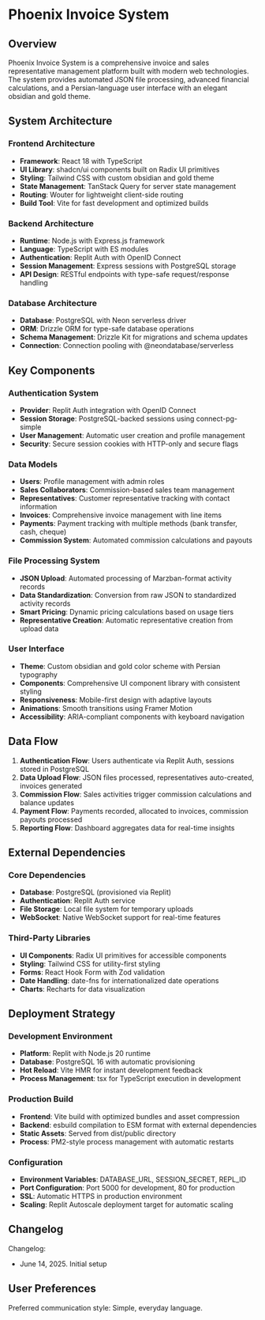 # Phoenix Invoice System

## Overview

Phoenix Invoice System is a comprehensive invoice and sales representative management platform built with modern web technologies. The system provides automated JSON file processing, advanced financial calculations, and a Persian-language user interface with an elegant obsidian and gold theme.

## System Architecture

### Frontend Architecture
- **Framework**: React 18 with TypeScript
- **UI Library**: shadcn/ui components built on Radix UI primitives
- **Styling**: Tailwind CSS with custom obsidian and gold theme
- **State Management**: TanStack Query for server state management
- **Routing**: Wouter for lightweight client-side routing
- **Build Tool**: Vite for fast development and optimized builds

### Backend Architecture
- **Runtime**: Node.js with Express.js framework
- **Language**: TypeScript with ES modules
- **Authentication**: Replit Auth with OpenID Connect
- **Session Management**: Express sessions with PostgreSQL storage
- **API Design**: RESTful endpoints with type-safe request/response handling

### Database Architecture
- **Database**: PostgreSQL with Neon serverless driver
- **ORM**: Drizzle ORM for type-safe database operations
- **Schema Management**: Drizzle Kit for migrations and schema updates
- **Connection**: Connection pooling with @neondatabase/serverless

## Key Components

### Authentication System
- **Provider**: Replit Auth integration with OpenID Connect
- **Session Storage**: PostgreSQL-backed sessions using connect-pg-simple
- **User Management**: Automatic user creation and profile management
- **Security**: Secure session cookies with HTTP-only and secure flags

### Data Models
- **Users**: Profile management with admin roles
- **Sales Collaborators**: Commission-based sales team management
- **Representatives**: Customer representative tracking with contact information
- **Invoices**: Comprehensive invoice management with line items
- **Payments**: Payment tracking with multiple methods (bank transfer, cash, cheque)
- **Commission System**: Automated commission calculations and payouts

### File Processing System
- **JSON Upload**: Automated processing of Marzban-format activity records
- **Data Standardization**: Conversion from raw JSON to standardized activity records
- **Smart Pricing**: Dynamic pricing calculations based on usage tiers
- **Representative Creation**: Automatic representative creation from upload data

### User Interface
- **Theme**: Custom obsidian and gold color scheme with Persian typography
- **Components**: Comprehensive UI component library with consistent styling
- **Responsiveness**: Mobile-first design with adaptive layouts
- **Animations**: Smooth transitions using Framer Motion
- **Accessibility**: ARIA-compliant components with keyboard navigation

## Data Flow

1. **Authentication Flow**: Users authenticate via Replit Auth, sessions stored in PostgreSQL
2. **Data Upload Flow**: JSON files processed, representatives auto-created, invoices generated
3. **Commission Flow**: Sales activities trigger commission calculations and balance updates
4. **Payment Flow**: Payments recorded, allocated to invoices, commission payouts processed
5. **Reporting Flow**: Dashboard aggregates data for real-time insights

## External Dependencies

### Core Dependencies
- **Database**: PostgreSQL (provisioned via Replit)
- **Authentication**: Replit Auth service
- **File Storage**: Local file system for temporary uploads
- **WebSocket**: Native WebSocket support for real-time features

### Third-Party Libraries
- **UI Components**: Radix UI primitives for accessible components
- **Styling**: Tailwind CSS for utility-first styling
- **Forms**: React Hook Form with Zod validation
- **Date Handling**: date-fns for internationalized date operations
- **Charts**: Recharts for data visualization

## Deployment Strategy

### Development Environment
- **Platform**: Replit with Node.js 20 runtime
- **Database**: PostgreSQL 16 with automatic provisioning
- **Hot Reload**: Vite HMR for instant development feedback
- **Process Management**: tsx for TypeScript execution in development

### Production Build
- **Frontend**: Vite build with optimized bundles and asset compression
- **Backend**: esbuild compilation to ESM format with external dependencies
- **Static Assets**: Served from dist/public directory
- **Process**: PM2-style process management with automatic restarts

### Configuration
- **Environment Variables**: DATABASE_URL, SESSION_SECRET, REPL_ID
- **Port Configuration**: Port 5000 for development, 80 for production
- **SSL**: Automatic HTTPS in production environment
- **Scaling**: Replit Autoscale deployment target for automatic scaling

## Changelog

Changelog:
- June 14, 2025. Initial setup

## User Preferences

Preferred communication style: Simple, everyday language.